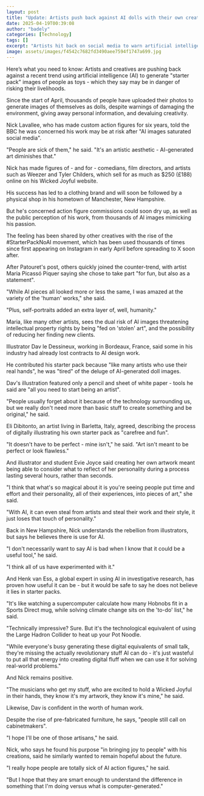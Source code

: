 ```yaml
---
layout: post
title: "Update: Artists push back against AI dolls with their own creations"
date: 2025-04-19T00:39:08
author: "badely"
categories: [Technology]
tags: []
excerpt: "Artists hit back on social media to warn artificial intelligence may be endangering their livelihoods."
image: assets/images/f4542c7682fd3490aee7594f1747a699.jpg
---
```


Here’s what you need to know: Artists and creatives are pushing back against a recent trend using artificial intelligence (AI) to generate "starter pack" images of people as toys - which they say may be in danger of risking their livelihoods.

Since the start of April, thousands of people have uploaded their photos to generate images of themselves as dolls, despite warnings of damaging the environment, giving away personal information, and devaluing creativity.

Nick Lavallee, who has made custom action figures for six years, told the BBC he was concerned his work may be at risk after "AI images saturated social media".

"People are sick of them," he said. "It's an artistic aesthetic - AI-generated art diminishes that."

Nick has made figures of - and for - comedians, film directors, and artists such as Weezer and Tyler Childers, which sell for as much as $250 (£188) online on his Wicked Joyful website.

His success has led to a clothing brand and will soon be followed by a physical shop in his hometown of Manchester, New Hampshire.

But he's concerned action figure commissions could soon dry up, as well as the public perception of his work, from thousands of AI images mimicking his passion.

The feeling has been shared by other creatives with the rise of the #StarterPackNoAI movement, which has been used thousands of times since first appearing on Instagram in early April before spreading to X soon after.

After Patouret's post, others quickly joined the counter-trend, with artist Maria Picassó Piquer saying she chose to take part "for fun, but also as a statement".

"While AI pieces all looked more or less the same, I was amazed at the variety of the 'human' works," she said.

"Plus, self-portraits added an extra layer of, well, humanity."

Maria, like many other artists, sees the dual risk of AI images threatening intellectual property rights by being "fed on 'stolen' art", and the possibility of reducing her finding new clients.

Illustrator Dav le Dessineux, working in Bordeaux, France, said some in his industry had already lost contracts to AI design work.

He contributed his starter pack because "like many artists who use their real hands", he was "tired" of the deluge of AI-generated doll images.

Dav's illustration featured only a pencil and sheet of white paper - tools he said are "all you need to start being an artist".

"People usually forget about it because of the technology surrounding us, but we really don't need more than basic stuff to create something and be original," he said.

Eli Dibitonto, an artist living in Barletta, Italy, agreed, describing the process of digitally illustrating his own starter pack as "carefree and fun".

"It doesn't have to be perfect - mine isn't," he said. "Art isn't meant to be perfect or look flawless."

And illustrator and student Evie Joyce said creating her own artwork meant being able to consider what to reflect of her personality during a process lasting several hours, rather than seconds.

"I think that what's so magical about it is you're seeing people put time and effort and their personality, all of their experiences, into pieces of art," she said.

"With AI, it can even steal from artists and steal their work and their style, it just loses that touch of personality."

Back in New Hampshire, Nick understands the rebellion from illustrators, but says he believes there is use for AI.

"I don't necessarily want to say AI is bad when I know that it could be a useful tool," he said.

"I think all of us have experimented with it."

And Henk van Ess, a global expert in using AI in investigative research, has proven how useful it can be - but it would be safe to say he does not believe it lies in starter packs.

"It's like watching a supercomputer calculate how many Hobnobs fit in a Sports Direct mug, while solving climate change sits on the 'to-do' list," he said.

"Technically impressive? Sure. But it's the technological equivalent of using the Large Hadron Collider to heat up your Pot Noodle.

"While everyone's busy generating these digital equivalents of small talk, they're missing the actually revolutionary stuff AI can do - it's just wasteful to put all that energy into creating digital fluff when we can use it for solving real-world problems."

And Nick remains positive.

"The musicians who get my stuff, who are excited to hold a Wicked Joyful in their hands, they know it's my artwork, they know it's mine," he said.

Likewise, Dav is confident in the worth of human work.

Despite the rise of pre-fabricated furniture, he says, "people still call on cabinetmakers".

"I hope I'll be one of those artisans," he said.

Nick, who says he found his purpose "in bringing joy to people" with his creations, said he similarly wanted to remain hopeful about the future.

"I really hope people are totally sick of AI action figures," he said.

"But I hope that they are smart enough to understand the difference in something that I'm doing versus what is computer-generated."

